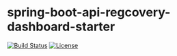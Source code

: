 # spring-boot-api-regcovery-dashboard-starter
[![Build Status](https://travis-ci.org/microcmpt/spring-boot-api-regcovery-dashboard-starter.svg?branch=master)](https://travis-ci.org/microcmpt/spring-boot-api-regcovery-dashboard-starter) [![License](https://img.shields.io/badge/license-Apache%202-4EB1BA.svg)](https://www.apache.org/licenses/LICENSE-2.0.html)
